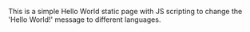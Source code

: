 This is a simple Hello World static page with JS scripting to change the 'Hello
World!' message to different languages.
